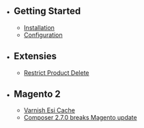 - ## Getting Started
    - [Installation](/docs/{{version}}/installation)
    - [Configuration](/docs/{{version}}/configuration)
- ## Extensies 
    - [Restrict Product Delete](/docs/{{version}}/extensions/restrict-product-delete)
- ## Magento 2
    - [Varnish Esi Cache](/docs/{{version}}/magento-2/varnish-esi-cache)
    - [Composer 2.7.0 breaks Magento update](/docs/{{version}}/magento-2/magento-update-break-composer-2-7-7)
